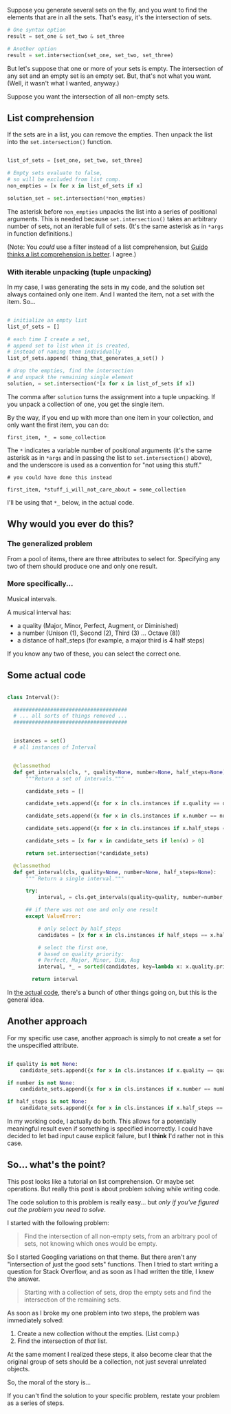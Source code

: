 <!--
.. title: Intersection of Non-Empty Sets in Python
.. slug: intersection-of-non-empty-sets-in-python
.. date: 2017-04-15 07:48:40 UTC-07:00
.. tags:
.. category:
.. link:
.. description:
.. type: text
-->

Suppose you generate several sets on the fly, and you want to find the elements that are in all the sets. That's easy, it's the intersection of sets.

```python
# One syntax option
result = set_one & set_two & set_three

# Another option
result = set.intersection(set_one, set_two, set_three)
```

But let's suppose that one or more of your sets is empty. The intersection of any set and an empty set is an empty set. But, that's not what you want. (Well, it wasn't what I wanted, anyway.)

Suppose you want the intersection of all non-empty sets.

## List comprehension

If the sets are in a list, you can remove the empties. Then unpack the list into the `set.intersection()` function.

```python

list_of_sets = [set_one, set_two, set_three]

# Empty sets evaluate to false,
# so will be excluded from list comp.
non_empties = [x for x in list_of_sets if x]

solution_set = set.intersection(*non_empties)
```

The asterisk before `non_empties` unpacks the list into a series of positional arguments. This is needed because `set.intersection()` takes an arbitrary number of sets, not an iterable full of sets. (It's the same asterisk as in `*args` in function definitions.)

(Note: You *could* use a filter instead of a list comprehension, but [Guido thinks a list comprehension is better](http://www.artima.com/weblogs/viewpost.jsp?thread=98196). I agree.)

### With iterable unpacking (tuple unpacking)

In my case, I was generating the sets in my code, and the solution set always contained only one item. And I wanted the item, not a set with the item. So...

```python

# initialize an empty list
list_of_sets = []

# each time I create a set,
# append set to list when it is created,
# instead of naming them individually
list_of_sets.append( thing_that_generates_a_set() )

# drop the empties, find the intersection
# and unpack the remaining single element
solution, = set.intersection(*[x for x in list_of_sets if x])

```

The comma after `solution` turns the assignment into a tuple unpacking. If you unpack a collection of one, you get the single item.

By the way, if you end up with more than one item in your collection, and only want the first item, you can do:

```
first_item, *_ = some_collection
```

The `*` indicates a variable number of positional arguments (it's the same asterisk as in `*args` and in passing the list to `set.intersection()` above), and the underscore is used as a convention for "not using this stuff."

```
# you could have done this instead

first_item, *stuff_i_will_not_care_about = some_collection
```

I'll be using that `*_` below, in the actual code.


## Why would you ever do this?

### The generalized problem

From a pool of items, there are three attributes to select for. Specifying any two of them should produce one and only one result.

### More specifically...

Musical intervals.

A musical interval has:

 - a quality (Major, Minor, Perfect, Augment, or Diminished)
 - a number (Unison (1), Second (2), Third (3) ... Octave (8))
 - a distance of half_steps (for example, a major third is 4 half steps)

If you know any two of these, you can select the correct one.

## Some actual code


```python

class Interval():

  #####################################
  # ... all sorts of things removed ...
  #####################################


  instances = set()
  # all instances of Interval


  @classmethod
  def get_intervals(cls, *, quality=None, number=None, half_steps=None):
      """Return a set of intervals."""

      candidate_sets = []

      candidate_sets.append({x for x in cls.instances if x.quality == quality})

      candidate_sets.append({x for x in cls.instances if x.number == number})

      candidate_sets.append({x for x in cls.instances if x.half_steps == half_steps})

      candidate_sets = [x for x in candidate_sets if len(x) > 0]

      return set.intersection(*candidate_sets)

  @classmethod
  def get_interval(cls, quality=None, number=None, half_steps=None):
      """ Return a single interval."""

      try:
          interval, = cls.get_intervals(quality=quality, number=number, half_steps=half_steps)

      ## if there was not one and only one result
      except ValueError:

          # only select by half_steps
          candidates = [x for x in cls.instances if half_steps == x.half_steps]

          # select the first one,
          # based on quality priority:
          # Perfect, Major, Minor, Dim, Aug
          interval, *_ = sorted(candidates, key=lambda x: x.quality.priority)

        return interval

```

In [the actual code](https://github.com/OphisMusic/ophis), there's a bunch of other things going on, but this is the general idea.

## Another approach

For my specific use case, another approach is simply to not create a set for the unspecified attribute.

```python

if quality is not None:
    candidate_sets.append({x for x in cls.instances if x.quality == quality})

if number is not None:
    candidate_sets.append({x for x in cls.instances if x.number == number})

if half_steps is not None:
    candidate_sets.append({x for x in cls.instances if x.half_steps == half_steps})
```

In my working code, I actually do both. This allows for a potentially meaningful result even if something is specified incorrectly. I could have decided to let bad input cause explicit failure, but I **think** I'd rather not in this case.

## So... what's the point?

This post looks like a tutorial on list comprehension. Or maybe set operations. But really this post is about problem solving while writing code.

The code solution to this problem is really easy... but *only if you've figured out the problem you need to solve*.

I started with the following problem:

> Find the intersection of all non-empty sets, from an arbitrary pool of sets, not knowing which ones would be empty.

So I started Googling variations on that theme. But there aren't any "intersection of just the good sets" functions. Then I tried to start writing a question for Stack Overflow, and as soon as I had written the title, I knew the answer.

> Starting with a collection of sets, drop the empty sets and find the intersection of the remaining sets.

As soon as I broke my one problem into two steps, the problem was immediately solved:

1. Create a new collection without the empties. (List comp.)
2. Find the intersection of *that* list.

At the same moment I realized these steps, it also become clear that the original group of sets should be a collection, not just several unrelated objects.

So, the moral of the story is...

If you can't find the solution to your specific problem, restate your problem as a series of steps.
